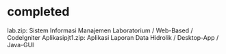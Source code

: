 # completed
lab.zip: Sistem Informasi Manajemen Laboratorium / Web-Based / CodeIgniter
Aplikasipjt1.zip: Aplikasi Laporan Data Hidrolik / Desktop-App / Java-GUI
